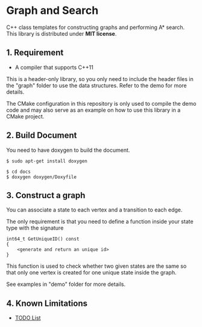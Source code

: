 # Graph and Search

C++ class templates for constructing graphs and performing A* search. This library is distributed under **MIT license**.

## 1. Requirement

* A compiler that supports C++11

This is a header-only library, so you only need to include the header files in the "graph" folder to use the data structures. Refer to the demo for more details.

The CMake configuration in this repository is only used to compile the demo code and may also serve as an example on how to use this library in a CMake project.

## 2. Build Document

You need to have doxygen to build the document.
```
$ sudo apt-get install doxygen
```
```
$ cd docs
$ doxygen doxygen/Doxyfile
```

## 3. Construct a graph

You can associate a state to each vertex and a transition to each edge. 

The only requirement is that you need to define a function inside your state type with the signature

```
int64_t GetUniqueID() const
{
    <generate and return an unique id>
}
```
This function is used to check whether two given states are the same so that only one vertex is created for one unique state inside the graph.

See examples in "demo" folder for more details.

## 4. Known Limitations

* [TODO List](./TODO.md)

